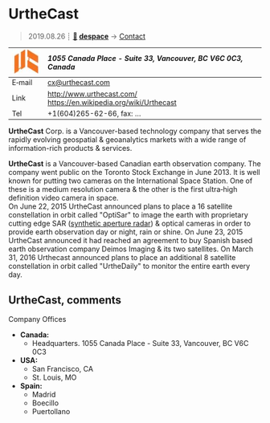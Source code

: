 # UrtheCast
> 2019.08.26 ┊ **[🚀](../index/index.md) [despace](index.md)** → [Contact](contact.md)

|[![](f/contact/u/urthecast_logo1_thumb.jpg)](f/contact/u/urthecast_logo1.png)|*1055 Canada Place - Suite 33, Vancouver, BC V6C 0C3, Canada*|
|:--|:--|
|E‑mail| <cx@urthecast.com> |
|Link| <http://www.urthecast.com/><br> <https://en.wikipedia.org/wiki/Urthecast> |
|Tel| +1(604)265-62-66, fax: … |

**UrtheCast** Corp. is a Vancouver-based technology company that serves the rapidly evolving geospatial & geoanalytics markets with a wide range of information-rich products & services.

**UrtheCast** is a Vancouver-based Canadian earth observation company. The company went public on the Toronto Stock Exchange in June 2013. It is well known for putting two cameras on the International Space Station. One of these is a medium resolution camera & the other is the first ultra‑high definition video camera in space.  
On June 22, 2015 UrtheCast announced plans to place a 16 satellite constellation in orbit called "OptiSar" to image the earth with proprietary cutting edge SAR ([synthetic aperture radar](synthetic_aperture_radar.md)) & optical cameras in order to provide earth observation day or night, rain or shine. On June 23, 2015 UrtheCast announced it had reached an agreement to buy Spanish based earth observation company Deimos Imaging & its two satellites. On March 31, 2016 Urthecast announced plans to place an additional 8 satellite constellation in orbit called "UrtheDaily" to monitor the entire earth every day.


<p style="page-break-after:always"> </p>

## UrtheCast, comments

Company Offices

   - **Canada:**
      - Headquarters. 1055 Canada Place - Suite 33, Vancouver, BC V6C 0C3
   - **USA:**
      - San Francisco, CA
      - St. Louis, MO
   - **Spain:**
      - Madrid
      - Boecillo
      - Puertollano

